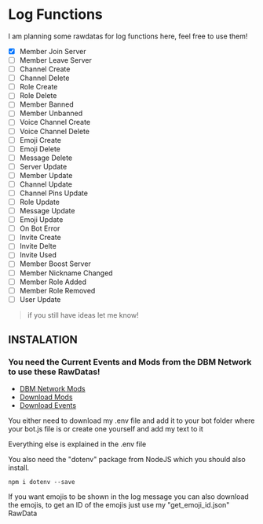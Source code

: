 # Log Functions
I am planning some rawdatas for log functions here, feel free to use them!
- [x] Member Join Server 
- [ ] Member Leave Server
- [ ] Channel Create
- [ ] Channel Delete
- [ ] Role Create
- [ ] Role Delete
- [ ] Member Banned
- [ ] Member Unbanned
- [ ] Voice Channel Create
- [ ] Voice Channel Delete
- [ ] Emoji Create
- [ ] Emoji Delete
- [ ] Message Delete
- [ ] Server Update
- [ ] Member Update
- [ ] Channel Update
- [ ] Channel Pins Update
- [ ] Role Update
- [ ] Message Update
- [ ] Emoji Update
- [ ] On Bot Error
- [ ] Invite Create
- [ ] Invite Delte
- [ ] Invite Used
- [ ] Member Boost Server
- [ ] Member Nickname Changed
- [ ] Member Role Added
- [ ] Member Role Removed
- [ ] User Update
> if you still have ideas let me know!
## INSTALATION
### You need the Current Events and Mods from the DBM Network to use these RawDatas!
- [DBM Network Mods](https://github.com/dbm-network/mods)
- [Download Mods](https://dbm-network.github.io/download-git/#/home?url=https:%2F%2Fgithub.com%2Fdbm-network%2Fmods%2Ftree%2Fmaster%2Factions)
- [Download Events](https://dbm-network.github.io/download-git/#/home?url=https:%2F%2Fgithub.com%2Fdbm-network%2Fmods%2Ftree%2Fmaster%2Fevents)

You either need to download my .env file and add it to your bot folder where your bot.js file is or create one yourself and add my text to it

Everything else is explained in the .env file

You also need the "dotenv" package from NodeJS which you should also install.
```
npm i dotenv --save
```

If you want emojis to be shown in the log message you can also download the emojis, to get an ID of the emojis just use my "get_emoji_id.json" RawData
